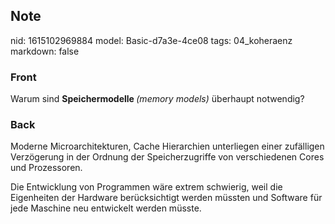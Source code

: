 ## Note
nid: 1615102969884
model: Basic-d7a3e-4ce08
tags: 04_koheraenz
markdown: false

### Front
Warum sind <b>Speichermodelle </b><i>(memory models)</i> überhaupt notwendig?

### Back
Moderne Microarchitekturen, Cache Hierarchien unterliegen einer zufälligen Verzögerung in der Ordnung der Speicherzugriffe von verschiedenen Cores und Prozessoren.<div>
</div><div>Die Entwicklung von Programmen wäre extrem schwierig, weil die Eigenheiten der Hardware berücksichtigt werden müssten und Software für jede Maschine neu entwickelt werden müsste.</div>

